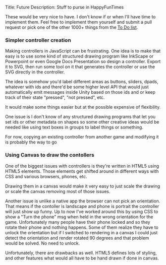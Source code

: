 Title: Future
Description: Stuff to purse in HappyFunTimes

These would be very nice to have. I don't know if or when I'll have time to
implement them. Feel free to implement them yourself and submit a pull request
or pick one of the other 1000+ things from the [To Do list](../todo.md).

### Simpler controller creation

Making controllers in JavaScript can be frustrating. One idea is to make
that easy is to use some kind of structured drawing program like InkScape
or Powerpoint or even Google Docs Presentation so design a controller.
Export it to SVG, then run some tool on it that generates the controller or
use the SVG directly in the controller.

The idea is somehow you'd label different areas as buttons, sliders, dpads, whatever
with ids and there'd be some higher level API that would just automatically emit
messages inside Unity based on those ids and or keep track of their state "pressed",
"not pressed", etc.

It would make some things easier but at the possible expensive of flexibility.

One issue is I don't know of any structured drawing programs that let you
set ids or other metadata on shapes so some other creative ideas would be needed
like using text boxes in groups to label things or something.

For now, copying an existing controller from another game and modifying it is
probably the way to go

### Using Canvas to draw the contollers

One of the biggest issues with controllers is they're written in HTML5 using
HTML5 elements. Those elements get shifted around in different ways with CSS
and various browsers, phones, etc.

Drawing them in a canvas would make it very easy to just scale the drawing or
scale the canvas removing most of those issues.

Another issue is unlike a native app the browser can not pick an orientation.
That means if the contoller is landscape and phone is portrait the controller
will just show up funny. Up to now I've worked around this by using CSS
to show a "Turn the phone" msg when held in the wrong orientation for the game.
Unfortunately many people have their phone locked and so they rotate their phone
and nothing happens. Some of them realize they have to unlock the orientation
but if I switched to rendering in a canvas I could just detect the orientation
and render rotated 90 degrees and that problem would be solved. No need to unlock.

Unfortunately, there are drawbacks as well. HTML5 defines lots of styling, and
other features what would all have to be hand drawn if done in canvas.
